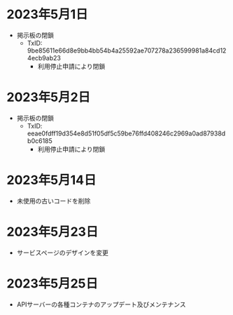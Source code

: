 # 2023年5月1日

 - 掲示板の閉鎖
   - TxID: 9be85611e66d8e9bb4bb54b4a25592ae707278a236599981a84cd124ecb9ab23
     - 利用停止申請により閉鎖

# 2023年5月2日

 - 掲示板の閉鎖
   - TxID: eeae0fdff19d354e8d51f05df5c59be76ffd408246c2969a0ad87938db0c6185
     - 利用停止申請により閉鎖

# 2023年5月14日

- 未使用の古いコードを削除

# 2023年5月23日

- サービスページのデザインを変更

# 2023年5月25日

- APIサーバーの各種コンテナのアップデート及びメンテナンス
